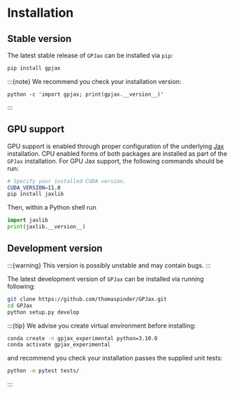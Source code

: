 # Installation

## Stable version

The latest stable release of `GPJax` can be installed via `pip`:

```bash
pip install gpjax
```

:::{note}
We recommend you check your installation version:
```
python -c 'import gpjax; print(gpjax.__version__)'
```
:::

## GPU support

GPU support is enabled through proper configuration of the underlying
[Jax](https://github.com/google/jax) installation. CPU enabled forms of
both packages are installed as part of the `GPJax` installation. For GPU
Jax support, the following commands should be run:

```bash
# Specify your installed CUDA version.
CUDA_VERSION=11.0
pip install jaxlib
```

Then, within a Python shell run

```python
import jaxlib
print(jaxlib.__version__)
```

## Development version

:::{warning}
This version is possibly unstable and may contain bugs.
:::

The latest development version of `GPJax` can be installed via running following:

```bash
git clone https://github.com/thomaspinder/GPJax.git
cd GPJax
python setup.py develop
```
:::{tip}
We advise you create virtual environment before installing:

```bash
conda create -n gpjax_experimental python=3.10.0
conda activate gpjax_experimental
```

and recommend you check your installation passes the supplied unit tests:

```bash
python -m pytest tests/
```
:::

